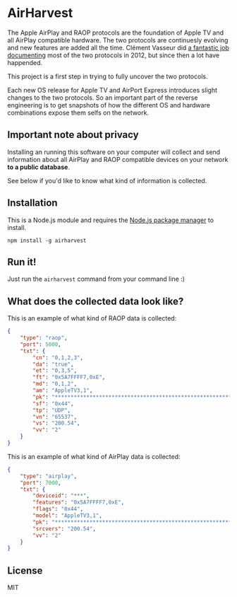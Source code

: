 # AirHarvest

The Apple AirPlay and RAOP protocols are the foundation of Apple TV and
all AirPlay compatible hardware. The two protocols are continuesly
evolving and new features are added all the time. Clément Vasseur did [a
fantastic job documenting](http://nto.github.io/AirPlay.html) most of
the two protocols in 2012, but since then a lot have happended.

This project is a first step in trying to fully uncover the two
protocols.

Each new OS release for Apple TV and AirPort Express introduces slight
changes to the two protocols. So an important part of the reverse
engineering is to get snapshots of how the different OS and hardware
combinations expose them selfs on the network.

## Important note about privacy

Installing an running this software on your computer will collect and
send information about all AirPlay and RAOP compatible devices on your
network **to a public database**.

See below if you'd like to know what kind of information is collected.

## Installation

This is a Node.js module and requires the [Node.js package
manager](https://www.npmjs.org) to install.

```
npm install -g airharvest
```

## Run it!

Just run the `airharvest` command from your command line :)

## What does the collected data look like?

This is an example of what kind of RAOP data is collected:

```json
{
    "type": "raop",
    "port": 5000,
    "txt": {
        "cn": "0,1,2,3",
        "da": "true",
        "et": "0,3,5",
        "ft": "0x5A7FFFF7,0xE",
        "md": "0,1,2",
        "am": "AppleTV3,1",
        "pk": "****************************************************************",
        "sf": "0x44",
        "tp": "UDP",
        "vn": "65537",
        "vs": "200.54",
        "vv": "2"
    }
}
```

This is an example of what kind of AirPlay data is collected:

```json
{
    "type": "airplay",
    "port": 7000,
    "txt": {
        "deviceid": "***",
        "features": "0x5A7FFFF7,0xE",
        "flags": "0x44",
        "model": "AppleTV3,1",
        "pk": "****************************************************************",
        "srcvers": "200.54",
        "vv": "2"
    }
}
```

## License

MIT
